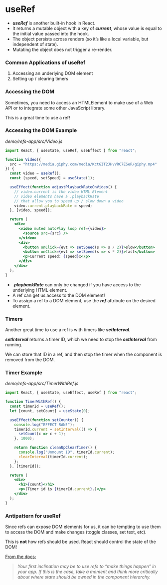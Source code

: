 # useRef

- ***useRef*** is another built-in hook in React.
- It returns a mutable object with a key of ***current***, whose value is equal to the initial value passed into the hook.
- The object persists across renders (so it’s like a local variable, but independent of state).
- Mutating the object does not trigger a re-render.

### Common Applications of useRef
1. Accessing an underlying DOM element
2. Setting up / clearing timers

### Accessing the DOM
Sometimes, you need to access an HTMLElement to make use of a Web API or to integrate some other JavaScript library.

This is a great time to use a ref!

### Accessing the DOM Example
_demo/refs-app/src/Video.js_
```jsx
import React, { useState, useRef, useEffect } from "react";

function Video({
  src = "https://media.giphy.com/media/KctGIT2JHvVRC7ESeR/giphy.mp4"
}) {
  const video = useRef();
  const [speed, setSpeed] = useState(1);

  useEffect(function adjustPlaybackRateOnVideo() {
    // video.current is the video HTML Element
    // video elements have a .playbackRate
    // that allow you to speed up / slow down a video
    video.current.playbackRate = speed;
  }, [video, speed]);

  return (
    <div>
      <video muted autoPlay loop ref={video}>
        <source src={src} />
      </video>
      <div>
        <button onClick={evt => setSpeed(s => s / 2)}>slow</button>
        <button onClick={evt => setSpeed(s => s * 2)}>fast</button>
        <p>Current speed: {speed}x</p>
      </div>
    </div>
  );
}
```

- ***.playbackRate*** can only be changed if you have access to the underlying HTML element.
- A ref can get us access to the DOM element!
- To assign a ref to a DOM element, use the ***ref*** attribute on the desired element.

### Timers
Another great time to use a ref is with timers like ***setInterval***.

***setInterval*** returns a timer ID, which we need to stop the ***setInterval*** from running.

We can store that ID in a ref, and then stop the timer when the component is removed from the DOM.

### Timer Example
_demo/refs-app/src/TimerWithRef.js_
```jsx
import React, { useState, useEffect, useRef } from "react";

function TimerWithRef() {
  const timerId = useRef();
  let [count, setCount] = useState(0);

  useEffect(function setCounter() {
    console.log("EFFECT RAN!");
    timerId.current = setInterval(() => {
      setCount(c => c + 1);
    }, 1000);

    return function cleanUpClearTimer() {
      console.log("Unmount ID", timerId.current);
      clearInterval(timerId.current);
    };
  }, [timerId]);

  return (
    <div>
      <h1>{count}</h1>
      <p>(Timer id is {timerId.current}.)</p>
    </div>
  );
}
```

### Antipattern for useRef
Since refs can expose DOM elements for us, it can be tempting to use them to access the DOM and make changes (toggle classes, set text, etc).

This is **not** how refs should be used. React should control the state of the DOM!

[From the docs:](https://reactjs.org/docs/refs-and-the-dom.html#dont-overuse-refs)

> *Your first inclination may be to use refs to “make things happen” in your app. If this is the case, take a moment and think more critically about where state should be owned in the component hierarchy.*
>
